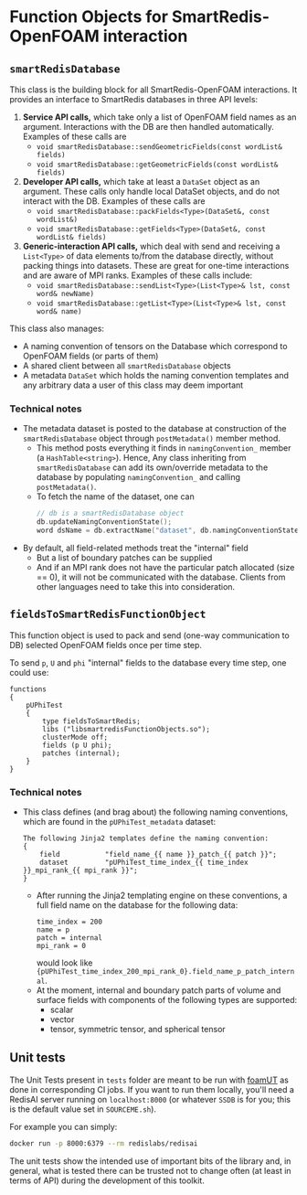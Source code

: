 # Function Objects for SmartRedis-OpenFOAM interaction

## `smartRedisDatabase`

This class is the building block for all SmartRedis-OpenFOAM interactions. It provides an interface to SmartRedis
databases in three API levels:

1. **Service API calls,** which take only a list of OpenFOAM field names as an argument. Interactions with the DB
    are then handled automatically. Examples of these calls are
   - `void smartRedisDatabase::sendGeometricFields(const wordList& fields)`
   - `void smartRedisDatabase::getGeometricFields(const wordList& fields)`
2. **Developer API calls,** which take at least a `DataSet` object as an argument. These calls only handle local DataSet
   objects, and do not interact with the DB.  Examples of these calls are
   - `void smartRedisDatabase::packFields<Type>(DataSet&, const wordList&)`
   - `void smartRedisDatabase::getFields<Type>(DataSet&, const wordList& fields)`
3. **Generic-interaction API calls,** which deal with send and receiving a `List<Type>` of data elements to/from
   the database directly, without packing things into datasets. These are great for one-time interactions and are
   aware of MPI ranks. Examples of these calls include:
   - `void smartRedisDatabase::sendList<Type>(List<Type>& lst, const word& newName)`
   - `void smartRedisDatabase::getList<Type>(List<Type>& lst, const word& name)`

This class also manages:

- A naming convention of tensors on the Database which correspond to OpenFOAM fields (or parts of them)
- A shared client between all `smartRedisDatabase` objects
- A metadata `DataSet` which holds the naming convention templates and any arbitrary data a user
  of this class may deem important

### Technical notes

- The metadata dataset is posted to the database at construction of the `smartRedisDatabase` object
  through `postMetadata()` member method.
  - This method posts everything it finds in `namingConvention_` member (a `HashTable<string>`). Hence,
    Any class inheriting from `smartRedisDatabase` can add its own/override metadata to the database
    by populating `namingConvention_` and calling `postMetadata()`.
  - To fetch the name of the dataset, one can
    ```cpp
    // db is a smartRedisDatabase object
    db.updateNamingConventionState();
    word dsName = db.extractName("dataset", db.namingConventionState())
    ```
- By default, all field-related methods treat the "internal" field
  - But a list of boundary patches can be supplied
  - And if an MPI rank does not have the particular patch allocated (size == 0), it will not be
    communicated with the database. Clients from other languages need to take this into consideration.

## `fieldsToSmartRedisFunctionObject`

This function object is used to pack and send (one-way communication to DB) selected OpenFOAM fields once per time step.
 
To send `p`, `U` and `phi` "internal" fields to the database every time step, one could use:
```
functions
{
    pUPhiTest
    {
        type fieldsToSmartRedis;
        libs ("libsmartredisFunctionObjects.so");
        clusterMode off;
        fields (p U phi);
        patches (internal);
    }
}
```

### Technical notes

- This class defines (and brag about) the following naming conventions, which are found in the `pUPhiTest_metadata` dataset:
  ```
  The following Jinja2 templates define the naming convention:
  {
      field           "field_name_{{ name }}_patch_{{ patch }}";
      dataset         "pUPhiTest_time_index_{{ time_index }}_mpi_rank_{{ mpi_rank }}";
  }
  ```
  - After running the Jinja2 templating engine on these conventions, a full field name on the database for the
    following data:
    ```
    time_index = 200
    name = p
    patch = internal
    mpi_rank = 0
    ```
    would look like `{pUPhiTest_time_index_200_mpi_rank_0}.field_name_p_patch_internal`.
  - At the moment, internal and boundary patch parts of volume and surface fields with
    components of the following types are supported:
    - scalar
    - vector
    - tensor, symmetric tensor, and spherical tensor 

## Unit tests

The Unit Tests present in `tests` folder are meant to be run with [foamUT](https://github.com/FoamScience/foamUT)
as done in corresponding CI jobs. If you want to run them locally, you'll need a RedisAI server running on `localhost:8000`
(or whatever `SSDB` is for you; this is the default value set in `SOURCEME.sh`).

For example you can simply:
```bash
docker run -p 8000:6379 --rm redislabs/redisai
```

The unit tests show the intended use of important bits of the library and, in general, what is tested there can be
trusted not to change often (at least in terms of API) during the development of this toolkit.
